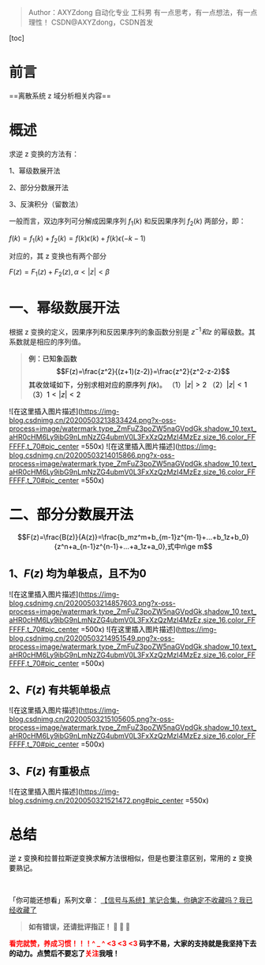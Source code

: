 >Author：AXYZdong
>自动化专业 工科男
>有一点思考，有一点想法，有一点理性！
>CSDN@AXYZdong，CSDN首发

[toc]
# 前言
==离散系统 z 域分析相关内容==

# 概述
求逆 z 变换的方法有：

1、幂级数展开法

2、部分分数展开法

3、反演积分（留数法）

一般而言，双边序列可分解成因果序列 $f_1(k)$ 和反因果序列 $f_2(k)$ 两部分，即：

$f(k)=f_1(k)+f_2(k)=f(k)\epsilon(k)+f(k)\epsilon(-k-1)$

对应的，其 z 变换也有两个部分

$F(z)=F_1(z)+F_2(z),\alpha <|z|<\beta$

# 一、幂级数展开法
根据 z 变换的定义，因果序列和反因果序列的象函数分别是 $z ^{-1}和 z$ 的幂级数。其系数就是相应的序列值。

><font color=black>例：已知象函数
$$F(z)=\frac{z^2}{(z+1)(z-2)}=\frac{z^2}{z^2-z-2}$$
其收敛域如下，分别求相对应的原序列 $f(k)$。
（1）$|z|>2$ 
（2）$|z|<1$ 
（3）$1<|z|<2$

![在这里插入图片描述](https://img-blog.csdnimg.cn/20200503213833424.png?x-oss-process=image/watermark,type_ZmFuZ3poZW5naGVpdGk,shadow_10,text_aHR0cHM6Ly9ibG9nLmNzZG4ubmV0L3FxXzQzMzI4MzEz,size_16,color_FFFFFF,t_70#pic_center =550x)
![在这里插入图片描述](https://img-blog.csdnimg.cn/20200503214015866.png?x-oss-process=image/watermark,type_ZmFuZ3poZW5naGVpdGk,shadow_10,text_aHR0cHM6Ly9ibG9nLmNzZG4ubmV0L3FxXzQzMzI4MzEz,size_16,color_FFFFFF,t_70#pic_center =550x)

# 二、部分分数展开法
$$F(z)=\frac{B(z)}{A(z)}=\frac{b_mz^m+b_{m-1}z^{m-1}+...+b_1z+b_0}{z^n+a_{n-1}z^{n-1}+...+a_1z+a_0},式中n\ge m$$

## 1、$F(z)$ 均为单极点，且不为0
![在这里插入图片描述](https://img-blog.csdnimg.cn/20200503214857603.png?x-oss-process=image/watermark,type_ZmFuZ3poZW5naGVpdGk,shadow_10,text_aHR0cHM6Ly9ibG9nLmNzZG4ubmV0L3FxXzQzMzI4MzEz,size_16,color_FFFFFF,t_70#pic_center =500x)
![在这里插入图片描述](https://img-blog.csdnimg.cn/20200503214951549.png?x-oss-process=image/watermark,type_ZmFuZ3poZW5naGVpdGk,shadow_10,text_aHR0cHM6Ly9ibG9nLmNzZG4ubmV0L3FxXzQzMzI4MzEz,size_16,color_FFFFFF,t_70#pic_center =500x)
## 2、$F(z)$ 有共轭单极点

![在这里插入图片描述](https://img-blog.csdnimg.cn/20200503215105605.png?x-oss-process=image/watermark,type_ZmFuZ3poZW5naGVpdGk,shadow_10,text_aHR0cHM6Ly9ibG9nLmNzZG4ubmV0L3FxXzQzMzI4MzEz,size_16,color_FFFFFF,t_70#pic_center =500x)

## 3、$F(z)$ 有重极点
![在这里插入图片描述](https://img-blog.csdnimg.cn/2020050321521472.png#pic_center =550x)
# 总结
逆 z 变换和拉普拉斯逆变换求解方法很相似，但是也要注意区别，常用的 z 变换要熟记。

<br>

「你可能还想看」系列文章：
[【信号与系统】笔记合集，你确定不收藏吗？我已经收藏了](https://axyzdong.blog.csdn.net/article/details/105909575)

><strong>如有错误，还请批评指正！ :handshake: :handshake:  :handshake:


 <strong> <font color=red><strong>看完就赞，养成习惯！！！^ _ ^ <3 <3 <3</font>
 码字不易，大家的支持就是我坚持下去的动力。点赞后不要忘了<font color=red>关注</font>我哦！

